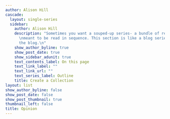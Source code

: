 ```yaml
---
author: Alison Hill
cascade:
  layout: single-series
  sidebar:
    author: Alison Hill
    description: "Sometimes you want a souped-up series- a bundle of related pages
      \nmeant to be read in sequence. This section is like a blog series, \nminus
      the blog.\n"
    show_author_byline: true
    show_post_date: true
    show_sidebar_adunit: true
    text_contents_label: On this page
    text_link_label: ""
    text_link_url: ""
    text_series_label: Outline
    title: Create a Collection
layout: list
show_author_byline: false
show_post_date: false
show_post_thumbnail: true
thumbnail_left: false
title: Opinion
---
```

